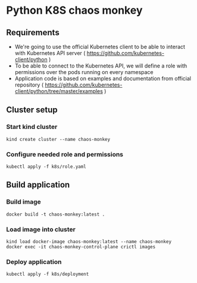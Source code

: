 Python K8S chaos monkey
=======================

## Requirements

- We're going to use the official Kubernetes client to be able to interact with Kubernetes API server ( https://github.com/kubernetes-client/python )
- To be able to connect to the Kubernetes API, we will define a role with permissions over the pods running on every namespace
- Application code is based on examples and documentation from official repository ( https://github.com/kubernetes-client/python/tree/master/examples )

## Cluster setup

### Start kind cluster
```
kind create cluster --name chaos-monkey
```

### Configure needed role and permissions
```
kubectl apply -f k8s/role.yaml
```

## Build application

### Build image
```
docker build -t chaos-monkey:latest .
```

### Load image into cluster
```
kind load docker-image chaos-monkey:latest --name chaos-monkey
docker exec -it chaos-monkey-control-plane crictl images
```

### Deploy application
```
kubectl apply -f k8s/deployment
```
